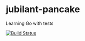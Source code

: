 # jubilant-pancake
Learning Go with tests 

[![Build Status](https://travis-ci.org/kwikiel/jubilant-pancake.svg?branch=master)](https://travis-ci.org/kwikiel/jubilant-pancake)
